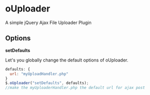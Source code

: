 # oUploader
A simple jQuery Ajax File Uploader Plugin


Options
------
**setDefaults**

Let's you globally change the default options of oUploader.
```javascript
defaults: {
  url: "myUploadHandler.php"
}
$.oUploader("setDefaults", defaults);
//make the myUploaderHandler.php the default url for ajax post
```

